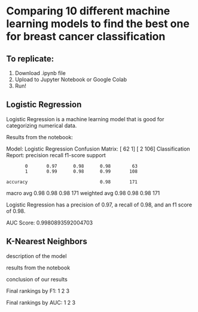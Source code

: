 # Comparing 10 different machine learning models to find the best one for breast cancer classification

## To replicate:
1. Download .ipynb file
2. Upload to Jupyter Notebook or Google Colab
3. Run!

## Logistic Regression

Logistic Regression is a machine learning model that is good for categorizing numerical data.

Results from the notebook:

Model: Logistic Regression
Confusion Matrix:
[ 62   1]
[  2 106]
Classification Report:
              precision    recall  f1-score   support

           0       0.97      0.98      0.98        63
           1       0.99      0.98      0.99       108

    accuracy                           0.98       171
   macro avg       0.98      0.98      0.98       171
weighted avg       0.98      0.98      0.98       171

Logistic Regression has a precision of 0.97, a recall of 0.98, and an f1 score of 0.98.

AUC Score: 0.9980893592004703

## K-Nearest Neighbors

description of the model

results from the notebook

conclusion of our results

Final rankings by F1:
1
2
3

Final rankings by AUC:
1
2
3
